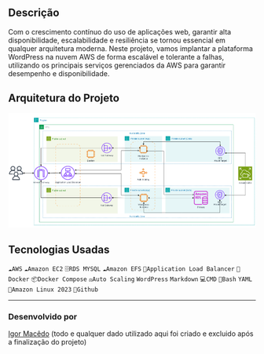 Descrição
-------------------------------------------------------------------------------------------------------------
Com o crescimento contínuo do uso de aplicações web, garantir alta disponibilidade, escalabilidade e resiliência se tornou essencial em qualquer arquitetura moderna. Neste projeto, vamos implantar a plataforma WordPress na nuvem AWS de forma escalável e tolerante a falhas, utilizando os principais serviços gerenciados da AWS para garantir desempenho e disponibilidade.


Arquitetura do Projeto
-------------------------------------------------------------------------------------------------------------

![Diagrama](Imagens/Diagrama.png)

Tecnologias Usadas
-------------------------------------------------------------------------------------------------------------
`☁️AWS` `☁️Amazon EC2` `🗄️RDS MYSQL` `☁️Amazon EFS` `🚦Application Load Balancer` `🐳Docker` `📦Docker Compose` `⚖️Auto Scaling` `WordPress` `Markdown` `💻CMD` `🐚Bash` `YAML` `🐧Amazon Linux 2023` `🐙Github` 

-------------------------------------------------------------------------------------------------------------
### Desenvolvido por
[Igor Macêdo](https://www.linkedin.com/in/macedoigorr/)
(todo e qualquer dado utilizado aqui foi criado e excluido após a finalização do projeto)